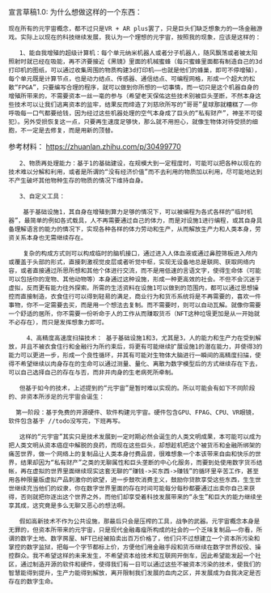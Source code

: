 宣言草稿1.0:
为什么想做这样的一个东西：

    现在所有的元宇宙概念，都不过只是VR + AR plus罢了，只是巨头们缺乏想象力的一场金融游戏。实际上以现在的科技继续发展，我认为一个理想的元宇宙，按照我的现象，应该是这样的：

       1、能自我增殖的超级计算机：每个单元纳米机器人或者分子机器人，随风飘荡或者被太阳照射时就已经在吸能，再不济要接近《黑镜》里面的机械蜜蜂（每只蜜蜂里面都有制造自己的3d打印机的图纸，可以通过收集周围的物质构建3d打印机——也就是他们的蜂巢，即可不停增殖），每个单元既是计算节点，也是动力结点、传感器、通信结点、可编程网格，形成一个超大的松散“FPGA”，只要编写合理的程序，就可以做到你所想的一切事情，而一切只是这个机器自身的增殖所带来的，不需要资本一丝一毫的参与（希望老天保佑这些技术别被巨头垄断，不然本身这些技术可以让我们逃离资本的监牢，结果反而缔造了刘慈欣所写的“哥哥”星球那就糟糕了——你呼吸每一口气都要给钱，因为经过这些机器处理的空气本身成了巨头的“私有财产”，神圣不可侵犯）。另外受损恢复这一点，只要再生速度足够快，那么就不用担心，就像生物体对待受损的细胞，不一定是去修复，而是用新的顶替。

参考材料：
https://zhuanlan.zhihu.com/p/30499770

       2、物质再处理能力：基于1的基础建设，在规模大到一定程度时，可能可以把各种以现在的技术难以分解和利用，或者是所谓的“没有经济价值”而不去利用的物质加以利用，尽可能地达到不产生破坏其他物种生存的物质的情况下维持自身。

       3、自定义工具：

        基于基础设施1，其自身在增殖到算力足够的情况下，可以被编程为各式各样的“临时机器”，最简单的例如各式载具，人不再需要通过自己的体力，而是对设施1进行编程，或其自身具备理解语言的能力的情况下，实现各种各样的体力劳动和生产，从而解放生产力和人类本身，劳资关系本身也无需继续存在。

        复杂的构成方式则可以构成临时的脑机接口，通过进入人体血液或通过鼻腔筛板进入颅内或覆盖于头部的形式，直接刺激视觉皮层或者听觉中枢，实现无设备地总是联网、获取网络内容，或者直接通过所思所想和其他个体进行交流，而不是用低速的言语文字，使得生命体（可能可以包括你的宠物、其他动物等）本身通过这种设施，形成一种更高效的社会。不但不会沉迷于虚拟，反而更有能力往外探索。所需的生活资料在设施1可以做到的范围内，都可以通过思想操控而直接制造，衣食住行可以得到轻易的满足，商业行为和货币系统将是不再需要的，喜欢一件事物，你不一定需要去买，而是用一个想法去复制。而不需要时，则可以自动瓦解。就像你需要一个舒适的居所，你不需要一份听命于人的工作从而赚取货币（NFT这种垃圾更加是从一开始就不必存在），而只是发挥想象力即可。

         4、高精度高速度扫描技术： 基于基础设施1和3，尤其是3，人的能力和生产力在受到解放，并且不被衣食住行和金融行为所约束后，将更有可能继续扩展设施1的潜在能力，并使得3的能力可以更进一步，形成一个良性循环，并其有可能对生物体大脑进行一瞬间的高精度扫描，使得不希望继续以肉身存在的生命可以通过测量、量化、离散为数字模型后的方式继续存在下去，可以自己选择自己的存在与否，而非并肉身的生老病死所牵制。

       但基于如今的技术，上述提到的“元宇宙”是暂时难以实现的。所以可能会有如下不同阶段的、非资本所涉足的元宇宙会诞生：

      第一阶段：基于免费的开源硬件、软件构建元宇宙。硬件包含GPU、FPAG、CPU、VR眼镜，软件包含基于 //todo没写完，下班再写。

       这样的“元宇宙”其实只是技术发展到一定时期必然会诞生的人类文明成果，本可能可以成为把人类文明从资本癌症中解脱的良药，而现在这些巨头，却想趁机把这个被货币和金融所绑架的痛苦世界，做一个网络上的复制品让人类本身付费品尝，很难想象一个本该带来自由和快乐的世界，结果却因为“私有财产”之类的无聊属性和巨头垄断的中心化服务，而要到处使用数字货币结帐，再在虚拟的世界里面继续现实这套无聊的“赚钱->买东西->赚钱”的循环里辛苦工作，甚至用各种限量版虚拟产品刺激你的欲望，进一步鼓吹消费主义，鼓励你贷款享受这些东西，生生世世继续充当他们的奴隶，你在数字世界里面的存在时间可能每分每秒都要通过出卖你自己来获得，否则就把你逐出这个世界之外，而他们却享受着科技发展带来的“永生”和巨大的能力继续坐享其成，这究竟是多么无聊又恶心的想法啊。

       假如高新技术不作为公共设施，那最后只会是压榨的工具，战争的武器。元宇宙概念本身是无罪的，但资本所带来的元宇宙，只是现代金融毒瘤所构成的社会的一个乏味复制品——你看，所谓的数字土地、数字房屋、NFT已经被拍卖出百万价格了，他们只不过想建立一个资本所污染和掌控的数字监狱，把每一个字节都标上价，方便他们用金融手段和货币继续在数字世界奴役、操控群众。我不希望这样的未来发生，不希望资本给技术和互联网开倒车，因此希望能发起一个社区，通过制造开源的软件和硬件，使得我们有一日可以通过这些不被资本污染的技术，使我们的智慧能得到提升，生产力能得到解放，离开限制我们发展的血肉之区，并发展成为自我决定是否存在的数字生命。